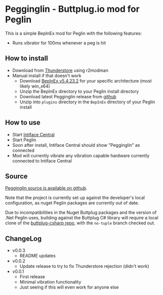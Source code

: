 # Pegginglin - Buttplug.io mod for Peglin

This is a simple BepInEx mod for Peglin with the following features:

- Runs vibrator for 100ms whenever a peg is hit

## How to install

- Download from [Thunderstore](https://thunderstore.io/c/peglin/p/nonpolynomial/Pegginglin/) using r2modman
- Manual install if that doesn't work
  - Download [BepInEx v5.4.23.2](https://github.com/BepInEx/BepInEx/releases/tag/v5.4.23.2) for your
    specific architecture (most likely win_x64)
  - Unzip the BepInEx directory to your Peglin install directory
  - Download latest Pegginglin release from [github](https://github.com/qdot/pegginglin/releases)
  - Unzip into `plugins` directory in the `BepInEx` directory of your Peglin install

## How to use

- Start [Intiface Central](https://intiface.com/central)
- Start Peglin
- Soon after install, Intiface Central should show "Pegginglin" as connected
- Mod will currently vibrate any vibration capable hardware currently connected to Intiface Central

## Source

[Pegginglin source is available on github](https://github.com/qdot/pegginglin).

Note that the project is currently set up against the developer's local configuration, as nuget
Peglin packages are currently out of date.

Due to incompatibilities in the Nuget Buttplug packages and the version of .Net Peglin uses, building against the Buttplug C# library will require a local clone of the [buttplug-csharp repo](https://github.com/buttplugio/buttplug-csharp), with the `no-tuple` branch checked out.

## ChangeLog

- v0.0.3
  - README updates
- v0.0.2
  - Update release to try to fix Thunderstore rejection (didn't work)
- v0.0.1
  - First release
  - Minimal vibration functionality
  - Just seeing if this will even work for anyone else
